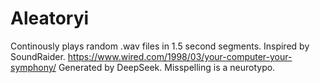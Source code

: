# Aleatoryi
Continously plays random .wav files in 1.5 second segments. 
Inspired by SoundRaider. https://www.wired.com/1998/03/your-computer-your-symphony/
Generated by DeepSeek. Misspelling is a neurotypo.
